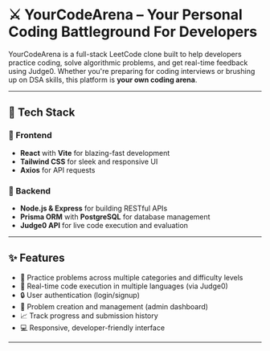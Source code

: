 # ⚔️ YourCodeArena – Your Personal Coding Battleground For Developers

YourCodeArena is a full-stack LeetCode clone built to help developers practice coding, solve algorithmic problems, and get real-time feedback using Judge0. Whether you're preparing for coding interviews or brushing up on DSA skills, this platform is **your own coding arena**.

---

## 🚀 Tech Stack

### 🔹 Frontend
- **React** with **Vite** for blazing-fast development
- **Tailwind CSS** for sleek and responsive UI
- **Axios** for API requests

### 🔹 Backend
- **Node.js & Express** for building RESTful APIs
- **Prisma ORM** with **PostgreSQL** for database management
- **Judge0 API** for live code execution and evaluation

---

## ✨ Features

- 🧠 Practice problems across multiple categories and difficulty levels
- 💬 Real-time code execution in multiple languages (via Judge0)
- 🔒 User authentication (login/signup)
- 📝 Problem creation and management (admin dashboard)
- 📈 Track progress and submission history
- 💻 Responsive, developer-friendly interface

---


